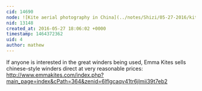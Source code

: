 ```yaml
---
cid: 14690
node: ![Kite aerial photography in China](../notes/Shizi/05-27-2016/kite-aerial-photography-in-china)
nid: 13148
created_at: 2016-05-27 18:06:02 +0000
timestamp: 1464372362
uid: 4
author: mathew
---
```


If anyone is interested in the great winders being used, Emma Kites sells chinese-style winders direct at very reasonable prices:
http://www.emmakites.com/index.php?main_page=index&cPath=364&zenid=6lflgcaqv41tr6jlmii39t7eb2